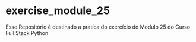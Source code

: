# exercise_module_25
Esse Repositório é destinado a pratíca do exercício do Modulo 25 do Curso Full Stack Python
